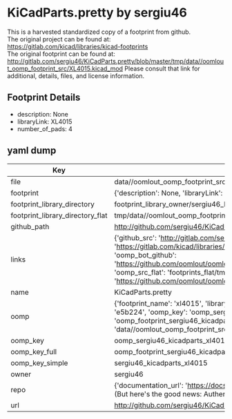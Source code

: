# KiCadParts.pretty by sergiu46  
This is a harvested standardized copy of a footprint from github.  
The original project can be found at:  
https://gitlab.com/kicad/libraries/kicad-footprints  
The original footprint can be found at:
http://gitlab.com/sergiu46/KiCadParts.pretty/blob/master/tmp/data//oomlout_oomp_footprint_src/XL4015.kicad_mod
Please consult that link for additional, details, files, and license information.  
## Footprint Details
* description: None  
* libraryLink: XL4015  
* number_of_pads: 4  
## yaml dump  
| Key | Value |  
| --- | --- |  
| file | data//oomlout_oomp_footprint_src/KiCadParts.pretty/XL4015.kicad_mod |  
| footprint | {'description': None, 'libraryLink': 'XL4015', 'number_of_pads': 4} |  
| footprint_library_directory | footprint_library_owner/sergiu46_KiCadParts.pretty |  
| footprint_library_directory_flat | tmp/data//oomlout_oomp_footprint_src/footprints_flat/sergiu46_kicadparts_xl4015/working |  
| github_path | http://github.com/sergiu46/KiCadParts.pretty/blob/master/tmp/data//oomlout_oomp_footprint_src/XL4015.kicad_mod |  
| links | {'github_src': 'http://gitlab.com/sergiu46/KiCadParts.pretty/blob/master/tmp/data//oomlout_oomp_footprint_src/XL4015.kicad_mod', 'github_src_repo': 'https://gitlab.com/kicad/libraries/kicad-footprints', 'oomp_bot': 'tmp/data//oomlout_oomp_footprint_src/footprints/sergiu46_kicadparts_xl4015/working', 'oomp_bot_github': 'https://github.com/oomlout/oomlout_oomp_footprint_bot/tree/main/tmp/data//oomlout_oomp_footprint_src/footprints/sergiu46_kicadparts_xl4015/working', 'oomp_src_flat': 'footprints_flat/tmp/data//oomlout_oomp_footprint_src/footprints_flat/sergiu46_kicadparts_xl4015/working', 'oomp_src_flat_github': 'https://github.com/oomlout/oomlout_oomp_footprint_src/tree/main/tmp/data//oomlout_oomp_footprint_src/footprints_flat/sergiu46_kicadparts_xl4015/working'} |  
| name | KiCadParts.pretty |  
| oomp | {'footprint_name': 'xl4015', 'library_name': 'kicadparts', 'md5': 'e5b22468d717e04865cd8182070af8ff', 'md5_10': 'e5b22468d7', 'md5_5': 'e5b22', 'md5_6': 'e5b224', 'oomp_key': 'oomp_sergiu46_kicadparts_xl4015', 'oomp_key_extra': 'oomp_footprint_sergiu46_kicadparts_xl4015', 'oomp_key_full': 'oomp_footprint_sergiu46_kicadparts_xl4015_e5b224', 'oomp_key_simple': 'sergiu46_kicadparts_xl4015', 'original_filename': 'data//oomlout_oomp_footprint_src/KiCadParts.pretty/XL4015.kicad_mod', 'owner_name': 'sergiu46'} |  
| oomp_key | oomp_sergiu46_kicadparts_xl4015 |  
| oomp_key_full | oomp_footprint_sergiu46_kicadparts_xl4015 |  
| oomp_key_simple | sergiu46_kicadparts_xl4015 |  
| owner | sergiu46 |  
| repo | {'documentation_url': 'https://docs.github.com/rest/overview/resources-in-the-rest-api#rate-limiting', 'message': "API rate limit exceeded for 84.66.142.224. (But here's the good news: Authenticated requests get a higher rate limit. Check out the documentation for more details.)"} |  
| url | http://github.com/sergiu46/KiCadParts.pretty |  

